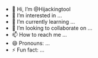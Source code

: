 - 👋 Hi, I’m @Hijackingtool
- 👀 I’m interested in ...
- 🌱 I’m currently learning ...
- 💞️ I’m looking to collaborate on ...
- 📫 How to reach me ...
- 😄 Pronouns: ...
- ⚡ Fun fact: ...

<!---
Hijackingtool/Hijackingtool is a ✨ special ✨ repository because its `README.md` (this file) appears on your GitHub profile.
You can click the Preview link to take a look at your changes.
--->
